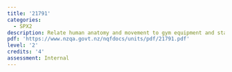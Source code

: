 ```yaml
---
title: '21791'
categories:
  - SPX2
description: Relate human anatomy and movement to gym equipment and static stretching
pdf: 'https://www.nzqa.govt.nz/nqfdocs/units/pdf/21791.pdf'
level: '2'
credits: '4'
assessment: Internal
---
```


